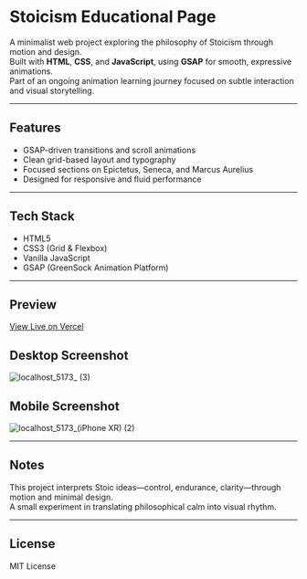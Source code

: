 # Stoicism Educational Page

A minimalist web project exploring the philosophy of Stoicism through motion and design.  
Built with **HTML**, **CSS**, and **JavaScript**, using **GSAP** for smooth, expressive animations.  
Part of an ongoing animation learning journey focused on subtle interaction and visual storytelling.

---

## Features

- GSAP-driven transitions and scroll animations  
- Clean grid-based layout and typography  
- Focused sections on Epictetus, Seneca, and Marcus Aurelius  
- Designed for responsive and fluid performance

---

## Tech Stack

- HTML5  
- CSS3 (Grid & Flexbox)  
- Vanilla JavaScript  
- GSAP (GreenSock Animation Platform)

---

## Preview

[View Live on Vercel](https://stoicism-page.vercel.app/)

## Desktop Screenshot
<img alt="localhost_5173_ (3)" src="https://github.com/user-attachments/assets/ffbd9fc5-c0fc-49d8-b80a-cd9be3b0779e" />

## Mobile Screenshot
<img alt="localhost_5173_(iPhone XR) (2)" src="https://github.com/user-attachments/assets/0067b47a-9fb2-4cf4-bd47-3fd7838d115f" />


---

## Notes

This project interprets Stoic ideas—control, endurance, clarity—through motion and minimal design.  
A small experiment in translating philosophical calm into visual rhythm.

---

## License

MIT License

